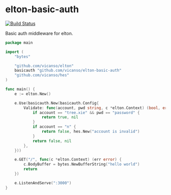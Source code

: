 # elton-basic-auth

[![Build Status](https://img.shields.io/travis/vicanso/elton-basic-auth.svg?label=linux+build)](https://travis-ci.org/vicanso/elton-basic-auth)


Basic auth middleware for elton.

```go
package main

import (
	"bytes"

	"github.com/vicanso/elton"
	basicauth "github.com/vicanso/elton-basic-auth"
	"github.com/vicanso/hes"
)

func main() {
	e := elton.New()

	e.Use(basicauth.New(basicauth.Config{
		Validate: func(account, pwd string, c *elton.Context) (bool, error) {
			if account == "tree.xie" && pwd == "password" {
				return true, nil
			}
			if account == "n" {
				return false, hes.New("account is invalid")
			}
			return false, nil
		},
	}))

	e.GET("/", func(c *elton.Context) (err error) {
		c.BodyBuffer = bytes.NewBufferString("hello world")
		return
	})

	e.ListenAndServe(":3000")
}

```